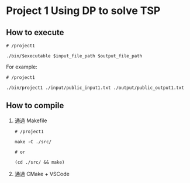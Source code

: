 # Project 1 Using DP to solve TSP
## How to execute
```
# /project1

./bin/$executable $input_file_path $output_file_path
```

For example:
```
# /project1

./bin/project1 ./input/public_input1.txt ./output/public_output1.txt
```

## How to compile
1. 通過 Makefile
   ```
   # /project1

   make -C ./src/ 
  
   # or
   
   (cd ./src/ && make)
   ```
1. 通過 CMake + VSCode
